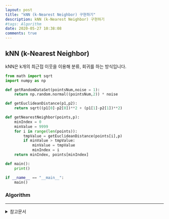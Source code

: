```yaml
---
layout: post
title: "kNN (k-Nearest Neighbor) 구현하기"
description: kNN (k-Nearest Neighbor) 구현하기
#tags: Algorithm
date: 2020-05-27 10:38:08
comments: true
---
```


## kNN (k-Nearest Neighbor)

kNN은 k개의 최근접 이웃을 이용해 분류, 회귀를 하는 방식입니다.


```py
from math import sqrt
import numpy as np

def getRandomDataSet(pointsNum,noise = 1):
    return np.random.normal((pointsNum,2)) * noise

def getEuclideanDistance(p1,p2):
    return sqrt((p1[0]-p2[0])**2 + (p1[1]-p2[1])**2)

def getNearestNeighbor(points,p):
    minIndex = 0
    minValue = 9999
    for i in range(len(points)):
        tmpValue = getEuclideanDistance(points[i],p)
        if minValue > tmpValue:
            minValue = tmpValue
            minIndex = i
    return minIndex, points[minIndex]

def main():
    print()

if __name__ == "__main__":
    main()

```

### Algorithm

<!-- psuedocode 설명? -->

---

<details>
<summary>참고문서</summary>
<div markdown="1">

- [k-nearest neighbors algorithm - Wikipedia](https://en.wikipedia.org/w/index.php?title=K-nearest_neighbors_algorithm&oldid=965347982)
- [implement-k-nearest-neighbors-in-python-from-scratch](https://machinelearningmastery.com/tutorial-to-implement-k-nearest-neighbors-in-python-from-scratch/)

</div>
</details>
<script id="dsq-count-scr" src="//msc9533.disqus.com/count.js" async></script>

